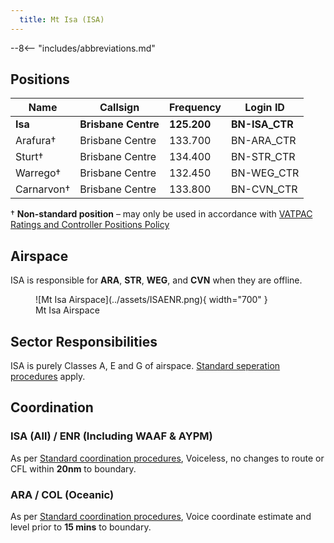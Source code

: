 ```yaml
---
  title: Mt Isa (ISA)
---
```


--8<-- "includes/abbreviations.md"

## Positions

| Name | Callsign | Frequency | Login ID |
| ---- | -------- | --------- | -------- |
| **Isa** | **Brisbane Centre** | **125.200** | **BN-ISA_CTR** |
| Arafura† | Brisbane Centre | 133.700 | BN-ARA_CTR |
| Sturt† | Brisbane Centre | 134.400 | BN-STR_CTR |
| Warrego† | Brisbane Centre | 132.450 | BN-WEG_CTR |
| Carnarvon† | Brisbane Centre | 133.800 | BN-CVN_CTR |

† **Non-standard position** – may only be used in accordance with [VATPAC Ratings and Controller Positions Policy](https://cdn.vatpac.org/documents/policy/Controller+Positions+and+Ratings+Policy+v5.2.pdf)

## Airspace

ISA is responsible for **ARA**, **STR**, **WEG**, and **CVN** when they are offline.  

<figure markdown>
![Mt Isa Airspace](../assets/ISAENR.png){ width="700" }
  <figcaption>Mt Isa Airspace</figcaption>
</figure>

## Sector Responsibilities
ISA is purely Classes A, E and G of airspace. [Standard seperation procedures](../../controller-skills/SepStandards.md/#enroute) apply.
## Coordination

### ISA (All) / ENR (Including WAAF & AYPM)

As per [Standard coordination procedures](../../controller-skills/coordination/#enr-enr), Voiceless, no changes to route or CFL within **20nm** to boundary.
### ARA / COL (Oceanic)

As per [Standard coordination procedures](../../controller-skills/coordination/#enr-oceanic), Voice coordinate estimate and level prior to **15 mins** to boundary.